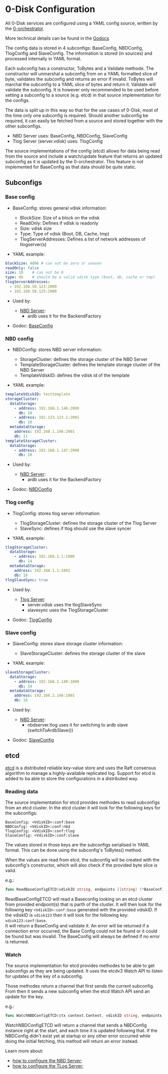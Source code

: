 # 0-Disk Configuration

All 0-Disk services are configured using a YAML config source, written by the [0-orchestrator][orchestrator].

More technical details can be found in the [Godocs][configGodoc]

The config data is stored in 4 subconfigs: BaseConfig, NBDConfig, TlogConfig and SlaveConfig. The information is stored (in sources) and processed internally in YAML format.

Each subconfig has a constructor, ToBytes and a Validate methode.
The constructor will unmarshal a subconfig from on a YAML formatted slice of byte, validates the subconfig and returns an error if invalid.
ToBytes will marchal the subconfig to a YAML slice of bytes and return it.
Validate will validate the subconfig. It is however only recommended to be used before setting a subconfig to a source (e.g. etcd) in that source implementation for the configs.

The data is split up in this way so that for the use cases of 0-Disk, most of the time only one subconfig is required. Should another subconfig be required, it can easily be fetched from a source and stored together with the other subconfigs.

* NBD Server uses: BaseConfig, NBDConfig, SlaveConfig
* Tlog Server (server.vdisk) uses: TlogConfig

The source implementations of the config (etcd) allows for data being read from the source and include a watch/update feature that returns an updated subconfig as it is updated by the 0-orchestrator. This feature is not implemented for BaseConfig as that data should be quite static.

## Subconfigs
### Base config
* BaseConfig: stores general vdisk information:
	* BlockSize: Size of a block on the vdisk
	* ReadOnly: Defines if vdisk is readonly
	* Size: vdisk size
	* Type: Type of vdisk (Boot, DB, Cache, tmp)
	* TlogServerAddresses: Defines a list of network addresses of tlogserver(s)

* YAML example:
```yaml
blockSize: 4096 # can not be zero or uneven
readOnly: false
size: 10 	# can not be 0
type: db	# should be a valid vdisk type (boot, db, cache or tmp)
tlogServerAddresses:
  - 192.168.58.123:2000
  - 192.168.58.125:2000
```

* Used by:
	* [NBD Server][nbdServerConfig]:
		* ardb uses it for the BackendFactory

* Godoc: [BaseConfig][baseconfigGodoc]

### NBD config
* NBDConfig: stores NBD server information:
	* StorageCluster: defines the storage cluster of the NBD Server
	* TemplateStorageCluster: defines the template storage cluster of the NBD Server
	* TemplateVdiskID: defines the vdisk id of the template

* YAML example:
```yaml
templateVdiskID: testtemplate
storageCluster:
  dataStorage: 
    - address: 192.168.1.146:2000
      db: 10
    - address: 192.123.123.1:2001
      db: 10
  metadataStorage:
    address: 192.168.1.146:2001
    db: 11
templateStorageCluster:
  dataStorage:
    - address: 192.168.1.147:2000
      db: 10
```

* Used by:
	* [NBD Server][nbdServerConfig]:
		* ardb uses it for the BackendFactory

* Godoc: [NBDConfig][nbdconfigGodoc]

### Tlog config
* TlogConfig: stores tlog server information:
	* TlogStorageCluster: defines the storage cluster of the Tlog Server
	* SlaveSync: defines if tlog should use the slave syncer

* YAML example:
```yaml
tlogStorageCluster:
  dataStorage: 
    - address: 192.168.1.1:1000
      db: 14
  metadataStorage:
    address: 192.168.1.1:1001
    db: 18
tlogSlaveSync: true
```

* Used by:
	* [Tlog Server][tlogServerConfig]:
		* server.vdisk uses the tlogSlaveSync
		* slavesync uses the TlogStorageCluster

* Godoc: [TlogConfig][tlogconfigGodoc]

### Slave config
* SlaveConfig: stores slave storage cluster information:
	* SlaveStorageCluster: defines the storage cluster of the slave

* YAML example:
```yaml
slaveStorageCluster:
  dataStorage: 
    - address: 192.168.2.149:1000
      db: 14
  metadataStorage:
    address: 192.168.2.146:1001
    db: 18
```

* Used by:
	* [NBD Server][nbdServerConfig]:
		* nbdserver.tlog uses it for switching to ardb slave (switchToArdbSlave())

* Godoc: [SlaveConfig][slaveconfigGodoc]

## etcd
[etcd][etcd] is a distributed reliable key-value store and uses the Raft consensus algorithm to manage a highly-available replicated log. Support for etcd is added to ba able to store the configurations in a distributed way.

### Reading data
The source implementation for etcd provides methodes to read subconfigs from an etcd cluster. 
In the etcd cluster it will look for the following keys for the subconfigs:

```
BaseConfig: <VdiskID>:conf:base
NBDConfig: <VdiskID>:conf:nbd
TlogConfig: <VdiskID>:conf:tlog
SlaveConfig: <VdiskID>:conf:slave
```

The values stored in those keys are the subconfigs serialised in YAML format. This can be done using the subconfig's ToBytes() method.

When the values are read from etcd, the subconfig will be created with the subconfig's constructor, which will also check if the provided byte slice is valid.

e.g.:
```go
func ReadBaseConfigETCD(vdiskID string, endpoints []string) (*BaseConfig, error)
```
ReadBaseConfigETCD will read a Baseconfig looking on an etcd cluster from provided endpoint(s) that is parth of the cluster. It will then look for the following key ```<VdiskID>:conf:base``` generated with the provided vdiskID. If the vdiskID is ```vdisk123``` then it will look for the following key: ```vdisk123:conf:base```.  
It will return a BaseConfig and validate it. An error will be returned if a connection error occurred, the Base Config could not be found or it could be found but was invalid. The BaseConfig will always be defined if no error is returned.

### Watch
The source implementation for etcd provides methodes to be able to get subconfigs as they are being updated. It uses the etcdv3 Watch API to listen for updates of the key of a subconfig.

Those methodes return a channel that first sends the current subconfig. From then it sends a new subconfig when the etcd Watch API send an update for the key.

e.g.:
```go
func WatchNBDConfigETCD(ctx context.Context, vdiskID string, endpoints []string) (<-chan NBDConfig, error)
```
WatchNBDConfigETCD will return a channel that sends a NBDConfig instance right at the start, and each time it is updated following that. If the NBDConfig didn't exist yet at startup or any other error occurred while doing the initial fetching, this method will return an error instead.

Learn more about:

+ [how to configure the NBD Server][nbdServerConfig];
+ [how to configure the TLog Server][tlogServerConfig];

[nbdServerConfig]: nbd/config.md
[tlogServerConfig]: tlog/config.md
[etcd]: https://github.com/coreos/etcd
[orchestrator]: https://github.com/zero-os/0-orchestrator
[configGodoc]:  https://godoc.org/github.com/zero-os/0-Disk/config
[baseconfigGodoc]: https://godoc.org/github.com/zero-os/0-Disk/config#BaseConfig
[nbdconfigGodoc]: https://godoc.org/github.com/zero-os/0-Disk/config#NBDConfig
[tlogconfigGodoc]: https://godoc.org/github.com/zero-os/0-Disk/config#TlogConfig
[slaveconfigGodoc]: https://godoc.org/github.com/zero-os/0-Disk/config#SlaveConfig
